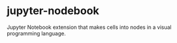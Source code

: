 # jupyter-nodebook
Jupyter Notebook extension that makes cells into nodes in a visual programming language.
